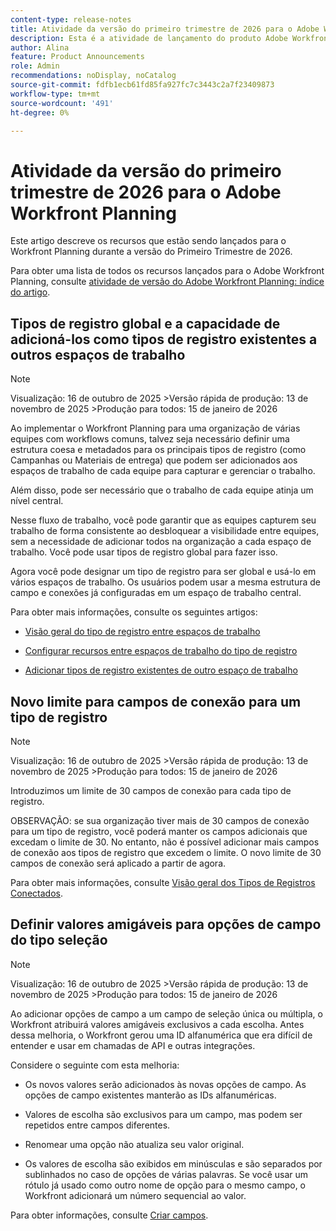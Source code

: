 ```yaml
---
content-type: release-notes
title: Atividade da versão do primeiro trimestre de 2026 para o Adobe Workfront Planning
description: Esta é a atividade de lançamento do produto Adobe Workfront Planning para o primeiro trimestre de 2026.
author: Alina
feature: Product Announcements
role: Admin
recommendations: noDisplay, noCatalog
source-git-commit: fdfb1ecb61fd85fa927fc7c3443c2a7f23409873
workflow-type: tm+mt
source-wordcount: '491'
ht-degree: 0%

---
```


# Atividade da versão do primeiro trimestre de 2026 para o Adobe Workfront Planning

Este artigo descreve os recursos que estão sendo lançados para o Workfront Planning durante a versão do Primeiro Trimestre de 2026.

<!--keep the sentence below for all future quarterly release pages-->

Para obter uma lista de todos os recursos lançados para o Adobe Workfront Planning, consulte [atividade de versão do Adobe Workfront Planning: índice do artigo](/help/quicksilver/product-announcements/product-releases/planning-release-activity/planning-release-activity-article-index.md).


## Tipos de registro global e a capacidade de adicioná-los como tipos de registro existentes a outros espaços de trabalho

>[!NOTE]
>
>Visualização: 16 de outubro de 2025
>&#x200B;>Versão rápida de produção: 13 de novembro de 2025
>&#x200B;>Produção para todos: 15 de janeiro de 2026

Ao implementar o Workfront Planning para uma organização de várias equipes com workflows comuns, talvez seja necessário definir uma estrutura coesa e metadados para os principais tipos de registro (como Campanhas ou Materiais de entrega) que podem ser adicionados aos espaços de trabalho de cada equipe para capturar e gerenciar o trabalho.

Além disso, pode ser necessário que o trabalho de cada equipe atinja um nível central.

Nesse fluxo de trabalho, você pode garantir que as equipes capturem seu trabalho de forma consistente ao desbloquear a visibilidade entre equipes, sem a necessidade de adicionar todos na organização a cada espaço de trabalho. Você pode usar tipos de registro global para fazer isso.

Agora você pode designar um tipo de registro para ser global e usá-lo em vários espaços de trabalho. Os usuários podem usar a mesma estrutura de campo e conexões já configuradas em um espaço de trabalho central.

Para obter mais informações, consulte os seguintes artigos:

* [Visão geral do tipo de registro entre espaços de trabalho](/help/quicksilver/planning/architecture/cross-workspace-record-types-overview.md)

* [Configurar recursos entre espaços de trabalho do tipo de registro](/help/quicksilver/planning/architecture/configure-record-type-cross-workspace-capabilities.md)

* [Adicionar tipos de registro existentes de outro espaço de trabalho](/help/quicksilver/planning/architecture/add-existing-record-types-from-another-workspace.md)

## Novo limite para campos de conexão para um tipo de registro

>[!NOTE]
>
>Visualização: 16 de outubro de 2025
>&#x200B;>Versão rápida de produção: 13 de novembro de 2025
>&#x200B;>Produção para todos: 15 de janeiro de 2026

Introduzimos um limite de 30 campos de conexão para cada tipo de registro.

OBSERVAÇÃO: se sua organização tiver mais de 30 campos de conexão para um tipo de registro, você poderá manter os campos adicionais que excedam o limite de 30. No entanto, não é possível adicionar mais campos de conexão aos tipos de registro que excedem o limite. O novo limite de 30 campos de conexão será aplicado a partir de agora.

Para obter mais informações, consulte [Visão geral dos Tipos de Registros Conectados](/help/quicksilver/planning/architecture/connect-record-types-overview.md).

## Definir valores amigáveis para opções de campo do tipo seleção

>[!NOTE]
>
>Visualização: 16 de outubro de 2025
>&#x200B;>Versão rápida de produção: 13 de novembro de 2025
>&#x200B;>Produção para todos: 15 de janeiro de 2026

Ao adicionar opções de campo a um campo de seleção única ou múltipla, o Workfront atribuirá valores amigáveis exclusivos a cada escolha. Antes dessa melhoria, o Workfront gerou uma ID alfanumérica que era difícil de entender e usar em chamadas de API e outras integrações.

Considere o seguinte com esta melhoria:

* Os novos valores serão adicionados às novas opções de campo. As opções de campo existentes manterão as IDs alfanuméricas.

* Valores de escolha são exclusivos para um campo, mas podem ser repetidos entre campos diferentes.

* Renomear uma opção não atualiza seu valor original.

* Os valores de escolha são exibidos em minúsculas e são separados por sublinhados no caso de opções de várias palavras. Se você usar um rótulo já usado como outro nome de opção para o mesmo campo, o Workfront adicionará um número sequencial ao valor.

Para obter informações, consulte [Criar campos](/help/quicksilver/planning/fields/create-fields.md).
